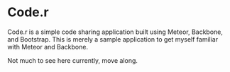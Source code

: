 Code.r
=====
Code.r is a simple code sharing application built using Meteor,
Backbone, and Bootstrap. This is merely a sample application to get
myself familiar with Meteor and Backbone.

Not much to see here currently, move along.
